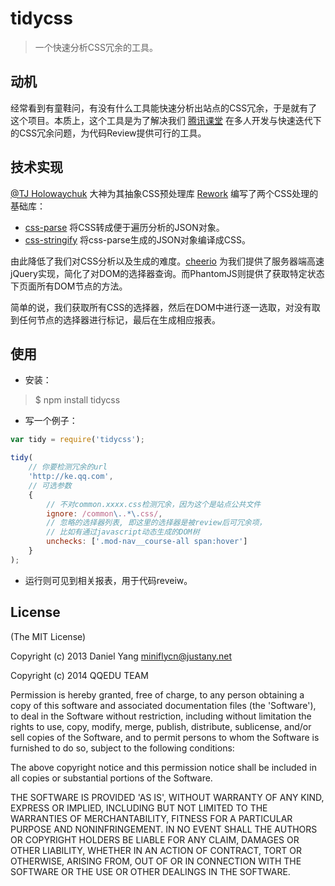 tidycss
==============

> 一个快速分析CSS冗余的工具。

动机
----

经常看到有童鞋问，有没有什么工具能快速分析出站点的CSS冗余，于是就有了这个项目。本质上，这个工具是为了解决我们 [腾讯课堂](http://ke.qq.com) 在多人开发与快速迭代下的CSS冗余问题，为代码Review提供可行的工具。

技术实现
--------

[@TJ Holowaychuk](https://github.com/visionmedia) 大神为其抽象CSS预处理库 [Rework](https://github.com/reworkcss/rework) 编写了两个CSS处理的基础库：
* [css-parse](https://github.com/reworkcss/css-parse) 将CSS转成便于遍历分析的JSON对象。
* [css-stringify](https://github.com/reworkcss/css-stringify) 将css-parse生成的JSON对象编译成CSS。

由此降低了我们对CSS分析以及生成的难度。[cheerio](https://github.com/cheeriojs/cheerio) 为我们提供了服务器端高速jQuery实现，简化了对DOM的选择器查询。而PhantomJS则提供了获取特定状态下页面所有DOM节点的方法。

简单的说，我们获取所有CSS的选择器，然后在DOM中进行逐一选取，对没有取到任何节点的选择器进行标记，最后在生成相应报表。

使用
----

* 安装：

> $ npm install tidycss

* 写一个例子：

```javascript
var tidy = require('tidycss');

tidy(
	// 你要检测冗余的url
	'http://ke.qq.com',
	// 可选参数
	{
		// 不对common.xxxx.css检测冗余，因为这个是站点公共文件
		ignore: /common\..*\.css/,
		// 忽略的选择器列表, 即这里的选择器是被review后可冗余项，
		// 比如有通过javascript动态生成的DOM树
		unchecks: ['.mod-nav__course-all span:hover']
	}
);
```

* 运行则可见到相关报表，用于代码reveiw。

## License
(The MIT License)

Copyright (c) 2013 Daniel Yang <miniflycn@justany.net>

Copyright (c) 2014 QQEDU TEAM

Permission is hereby granted, free of charge, to any person obtaining a copy of this software and associated documentation files (the 'Software'), to deal in the Software without restriction, including without limitation the rights to use, copy, modify, merge, publish, distribute, sublicense, and/or sell copies of the Software, and to permit persons to whom the Software is furnished to do so, subject to the following conditions:

The above copyright notice and this permission notice shall be included in all copies or substantial portions of the Software.

THE SOFTWARE IS PROVIDED 'AS IS', WITHOUT WARRANTY OF ANY KIND, EXPRESS OR IMPLIED, INCLUDING BUT NOT LIMITED TO THE WARRANTIES OF MERCHANTABILITY, FITNESS FOR A PARTICULAR PURPOSE AND NONINFRINGEMENT. IN NO EVENT SHALL THE AUTHORS OR COPYRIGHT HOLDERS BE LIABLE FOR ANY CLAIM, DAMAGES OR OTHER LIABILITY, WHETHER IN AN ACTION OF CONTRACT, TORT OR OTHERWISE, ARISING FROM, OUT OF OR IN CONNECTION WITH THE SOFTWARE OR THE USE OR OTHER DEALINGS IN THE SOFTWARE.
